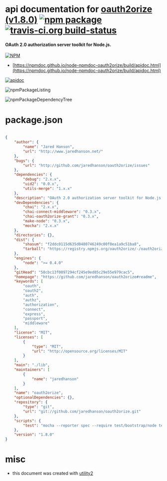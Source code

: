 # api documentation for  [oauth2orize (v1.8.0)](https://github.com/jaredhanson/oauth2orize#readme)  [![npm package](https://img.shields.io/npm/v/npmdoc-oauth2orize.svg?style=flat-square)](https://www.npmjs.org/package/npmdoc-oauth2orize) [![travis-ci.org build-status](https://api.travis-ci.org/npmdoc/node-npmdoc-oauth2orize.svg)](https://travis-ci.org/npmdoc/node-npmdoc-oauth2orize)
#### OAuth 2.0 authorization server toolkit for Node.js.

[![NPM](https://nodei.co/npm/oauth2orize.png?downloads=true&downloadRank=true&stars=true)](https://www.npmjs.com/package/oauth2orize)

- [https://npmdoc.github.io/node-npmdoc-oauth2orize/build/apidoc.html](https://npmdoc.github.io/node-npmdoc-oauth2orize/build/apidoc.html)

[![apidoc](https://npmdoc.github.io/node-npmdoc-oauth2orize/build/screenCapture.buildCi.browser.%252Ftmp%252Fbuild%252Fapidoc.html.png)](https://npmdoc.github.io/node-npmdoc-oauth2orize/build/apidoc.html)

![npmPackageListing](https://npmdoc.github.io/node-npmdoc-oauth2orize/build/screenCapture.npmPackageListing.svg)

![npmPackageDependencyTree](https://npmdoc.github.io/node-npmdoc-oauth2orize/build/screenCapture.npmPackageDependencyTree.svg)



# package.json

```json

{
    "author": {
        "name": "Jared Hanson",
        "url": "http://www.jaredhanson.net/"
    },
    "bugs": {
        "url": "http://github.com/jaredhanson/oauth2orize/issues"
    },
    "dependencies": {
        "debug": "2.x.x",
        "uid2": "0.0.x",
        "utils-merge": "1.x.x"
    },
    "description": "OAuth 2.0 authorization server toolkit for Node.js.",
    "devDependencies": {
        "chai": "2.x.x",
        "chai-connect-middleware": "0.3.x",
        "chai-oauth2orize-grant": "0.3.x",
        "make-node": "0.3.x",
        "mocha": "2.x.x"
    },
    "directories": {},
    "dist": {
        "shasum": "f2ddc0115d635d0480746249c00f0ea1a9c51ba8",
        "tarball": "https://registry.npmjs.org/oauth2orize/-/oauth2orize-1.8.0.tgz"
    },
    "engines": {
        "node": ">= 0.4.0"
    },
    "gitHead": "58cbc13f0097294cf245e9ed85c29e55e979cac5",
    "homepage": "https://github.com/jaredhanson/oauth2orize#readme",
    "keywords": [
        "oauth",
        "oauth2",
        "auth",
        "authz",
        "authorization",
        "connect",
        "express",
        "passport",
        "middleware"
    ],
    "license": "MIT",
    "licenses": [
        {
            "type": "MIT",
            "url": "http://opensource.org/licenses/MIT"
        }
    ],
    "main": "./lib",
    "maintainers": [
        {
            "name": "jaredhanson"
        }
    ],
    "name": "oauth2orize",
    "optionalDependencies": {},
    "repository": {
        "type": "git",
        "url": "git://github.com/jaredhanson/oauth2orize.git"
    },
    "scripts": {
        "test": "mocha --reporter spec --require test/bootstrap/node test/*.test.js test/**/*.test.js"
    },
    "version": "1.8.0"
}
```



# misc
- this document was created with [utility2](https://github.com/kaizhu256/node-utility2)
